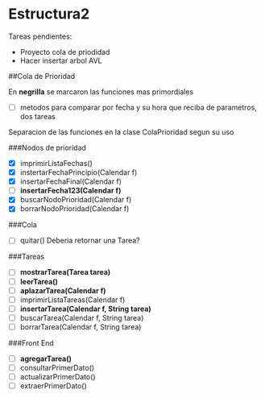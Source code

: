 # Estructura2
Tareas pendientes:
- Proyecto cola de priodidad
- Hacer insertar arbol AVL

##Cola de Prioridad

En **negrilla** se marcaron las funciones mas primordiales
- [ ] metodos para comparar por fecha y su hora que reciba de parametros, dos tareas

Separacion de las funciones en la clase ColaPrioridad segun su uso

###Nodos de prioridad

- [x] imprimirListaFechas()
- [x] instertarFechaPrincipio(Calendar f)
- [x] insertarFechaFinal(Calendar f)
- [ ] **insertarFecha123(Calendar f)**
- [x] buscarNodoPrioridad(Calendar f)
- [x] borrarNodoPrioridad(Calendar f)

###Cola

- [ ] quitar() Deberia retornar una Tarea?

###Tareas

- [ ] **mostrarTarea(Tarea tarea)**
- [ ] **leerTarea()**
- [ ] **aplazarTarea(Calendar f)**
- [ ] imprimirListaTareas(Calendar f)
- [ ] **insertarTarea(Calendar f, String tarea)**
- [ ] buscarTarea(Calendar f, String tarea)
- [ ] borrarTarea(Calendar f, String tarea)

###Front End

- [ ] **agregarTarea()**
- [ ] consultarPrimerDato()
- [ ] actualizarPrimerDato()
- [ ] extraerPrimerDato()

